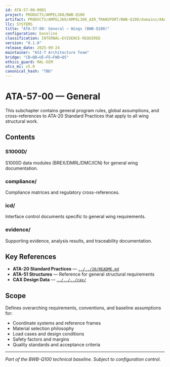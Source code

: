 ```yaml
---
id: ATA-57-00-0001
project: PRODUCTS/AMPEL360/BWB-Q100
artifact: PRODUCTS/AMPEL360/AMPEL360_AIR_TRANSPORT/BWB-Q100/domains/AAA/ata/ATA-57/57-00_General/README.md
llc: SYSTEMS
title: "ATA-57-00: General — Wings (BWB-Q100)"
configuration: baseline
classification: INTERNAL–EVIDENCE-REQUIRED
version: "0.1.0"
release_date: 2025-09-24
maintainer: "ASI-T Architecture Team"
bridge: "CB→QB→UE→FE→FWD→QS"
ethics_guard: MAL-EEM
utcs_mi: v5.0
canonical_hash: "TBD"
---
```


# ATA-57-00 — General

This subchapter contains general program rules, global assumptions, and cross-references to ATA-20 Standard Practices that apply to all wing structural work.

## Contents

### S1000D/
S1000D data modules (BREX/DMRL/DMC/ICN) for general wing documentation.

### compliance/
Compliance matrices and regulatory cross-references.

### icd/
Interface control documents specific to general wing requirements.

### evidence/
Supporting evidence, analysis results, and traceability documentation.

## Key References

- **ATA-20 Standard Practices** — [`../../20/README.md`](../../20/README.md)
- **ATA-51 Structures** — Reference for general structural requirements
- **CAX Design Data** — [`../../../cax/`](../../../cax/)

## Scope

Defines overarching requirements, conventions, and baseline assumptions for:
- Coordinate systems and reference frames
- Material selection philosophy
- Load cases and design conditions
- Safety factors and margins
- Quality standards and acceptance criteria

---
*Part of the BWB-Q100 technical baseline. Subject to configuration control.*

